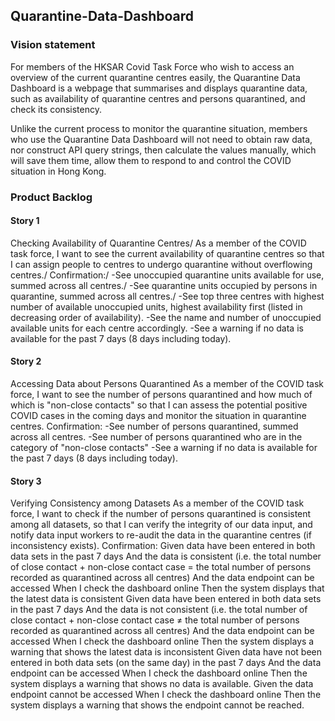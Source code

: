 ## Quarantine-Data-Dashboard

### Vision statement
  For members of the HKSAR Covid Task Force who wish to access an overview of the current quarantine centres easily, the Quarantine Data Dashboard is a webpage that summarises and displays quarantine data, such as availability of quarantine centres and persons quarantined, and check its consistency.

  Unlike the current process to monitor the quarantine situation, members who use the Quarantine Data Dashboard will not need to obtain raw data, nor construct API query strings, then calculate the values manually, which will save them time, allow them to respond to and control the COVID situation in Hong Kong.


### Product Backlog 

#### Story 1
Checking Availability of Quarantine Centres/
As a member of the COVID task force, I want to see the current availability of quarantine centres so that I can assign people to centres to undergo quarantine without overflowing centres./
Confirmation:/
-See unoccupied quarantine units available for use, summed across all centres./
-See quarantine units occupied by persons in quarantine, summed across all centres./
-See top three centres with highest number of available unoccupied units, highest availability first (listed in decreasing order of availability).
-See the name and number of unoccupied available units for each centre accordingly.
-See a warning if no data is available for the past 7 days (8 days including today).
#### Story 2
Accessing Data about Persons Quarantined
As a member of the COVID task force, I want to see the number of persons quarantined and how much of which is "non-close contacts" so that I can assess the potential positive COVID cases in the coming days and monitor the situation in quarantine centres.
Confirmation:
-See number of persons quarantined, summed across all centres.
-See number of persons quarantined who are in the category of "non-close contacts" -See a warning if no data is available for the past 7 days (8 days including today).
   
#### Story 3
Verifying Consistency among Datasets
As a member of the COVID task force, I want to check if the number of persons quarantined is consistent among all datasets, so that I can verify the integrity of our data input, and notify data input workers to re-audit the data in the quarantine centres (if inconsistency exists).
Confirmation:
Given data have been entered in both data sets in the past 7 days
And the data is consistent (i.e. the total number of close contact + non-close contact case = the total number of persons recorded as quarantined across all centres)
And the data endpoint can be accessed
When I check the dashboard online
Then the system displays that the latest data is consistent
Given data have been entered in both data sets in the past 7 days
And the data is not consistent (i.e. the total number of close contact + non-close contact case ≠ the total number of persons recorded as quarantined across all centres)
And the data endpoint can be accessed
When I check the dashboard online
Then the system displays a warning that shows the latest data is inconsistent
Given data have not been entered in both data sets (on the same day) in the past 7 days And the data endpoint can be accessed
When I check the dashboard online
Then the system displays a warning that shows no data is available.
Given the data endpoint cannot be accessed
When I check the dashboard online
Then the system displays a warning that shows the endpoint cannot be reached.
